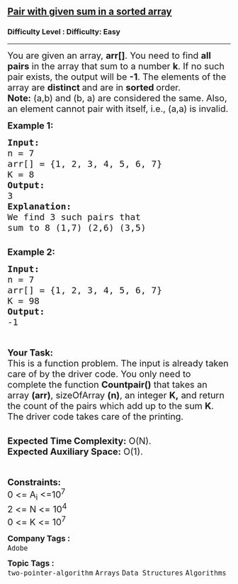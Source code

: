 <h2><a href="https://www.geeksforgeeks.org/problems/pair-with-given-sum-in-a-sorted-array4940/1">Pair with given sum in a sorted array</a></h2><h3>Difficulty Level : Difficulty: Easy</h3><hr><div class="problems_problem_content__Xm_eO"><p><span style="font-size: 20px;">You are given an array, <strong>arr[]</strong>. You need to find <strong>all pairs</strong> in the array that sum to a number <strong>k</strong>. If no such pair exists, the output will be <strong>-1</strong>. The elements of the array are <strong>distinct </strong>and are in <strong>sorted </strong>order.<br><strong>Note:</strong> (a,b) and (b, a) are considered the same. Also, an element cannot pair with itself, i.e., (a,a) is invalid.</span></p>
<p><span style="font-size: 20px;"><strong>Example 1:</strong></span></p>
<pre><span style="font-size: 20px;"><strong>Input:
</strong>n = 7
arr[] = {1, 2, 3, 4, 5, 6, 7}
K = 8
<strong>Output:
</strong>3
<strong>Explanation:</strong>
We find 3 such pairs that
sum to 8 (1,7) (2,6) (3,5)
</span></pre>
<p><br><span style="font-size: 20px;"><strong>Example 2:</strong></span></p>
<pre><span style="font-size: 20px;"><strong>Input:
</strong>n = 7
arr[] = {1, 2, 3, 4, 5, 6, 7}
K = 98 <strong>
Output:
</strong>-1 </span></pre>
<p>&nbsp;</p>
<p><span style="font-size: 20px;"><strong>Your Task:</strong><br>This is a function problem. The input is already taken care of by the driver code. You only need to complete the function <strong>Countpair()</strong> that takes an array <strong>(arr)</strong>, sizeOfArray <strong>(n)</strong>, an integer <strong>K,</strong> and return the count of the pairs which add up to the sum <strong>K</strong>. The driver code takes care of the printing.</span></p>
<p><br><span style="font-size: 20px;"><strong>Expected Time Complexity:</strong>&nbsp;O(N).<br><strong>Expected Auxiliary Space:</strong>&nbsp;O(1).</span></p>
<p>&nbsp;</p>
<p><span style="font-size: 20px;"><strong>Constraints:</strong><br>0 &lt;= A<sub>i</sub> &lt;=10<sup>7</sup><br>2 &lt;= N &lt;= 10<sup>4</sup><br>0 &lt;= K &lt;= 10<sup>7</sup></span></p></div><p><span style=font-size:18px><strong>Company Tags : </strong><br><code>Adobe</code>&nbsp;<br><p><span style=font-size:18px><strong>Topic Tags : </strong><br><code>two-pointer-algorithm</code>&nbsp;<code>Arrays</code>&nbsp;<code>Data Structures</code>&nbsp;<code>Algorithms</code>&nbsp;
